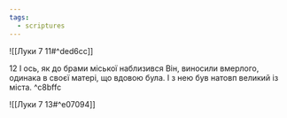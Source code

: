```yaml
---
tags:
  - scriptures
---
```


![[Луки 7 11#^ded6cc]]

12 І ось, як до брами міської наблизився Він, виносили вмерлого, одинака в своєї матері, що вдовою була. І з нею був натовп великий із міста. ^c8bffc

![[Луки 7 13#^e07094]]